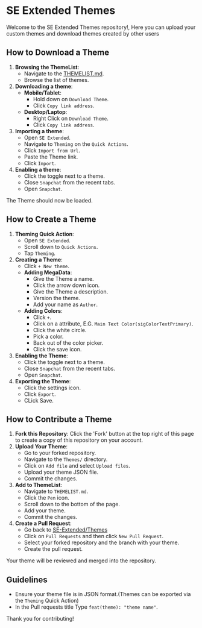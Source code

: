 # SE Extended Themes
Welcome to the SE Extended Themes repository!, Here you can upload your custom themes and download themes created by other users

## How to Download a Theme

1. **Browsing the ThemeList**:
    - Navigate to the [THEMELIST.md](https://github.com/SE-Extended/Themes/blob/main/THEMELIST.md).
    - Browse the list of themes. 
2. **Downloading a theme**:
    - **Mobile/Tablet**:
       - Hold down on `Download Theme`.
       - Click `Copy link address`.
    - **Desktop/Laptop**:
       - Right Click on `Download Theme`.
       - Click `Copy link address`.
3. **Importing a theme**:
    - Open `SE Extended`.
    - Navigate to `Theming` on the `Quick Actions`.
    - Click `Import from Url`.
    - Paste the Theme link. 
    - Click `Import`.
4. **Enabling a theme**:
    - Click the toggle next to a theme.
    - Close `Snapchat` from the recent tabs. 
    - Open `Snapchat`.

The Theme should now be loaded.
## How to Create a Theme

1. **Theming Quick Action**:
    - Open `SE Extended`.
    - Scroll down to `Quick Actions`.
    - Tap `Theming`.
2. **Creating a Theme**:
   - Click `+ New theme`.
    - **Adding MegaData**:
       - Give the Theme a name.
       - Click the arrow down icon.
       - Give the Theme a description.
       - Version the theme.
       - Add your name as `Author`.
    - **Adding Colors**:
       - Click `+`.
       - Click on a attribute, E.G. `Main Text Color(sigColorTextPrimary)`.
       - Click the white circle.
       - Pick a color.
       - Back out of the color picker.
       - Click the save icon. 
3. **Enabling the Theme**:
    - Click the toggle next to a theme.
    - Close `Snapchat` from the recent tabs.
    - Open `Snapchat`.
4. **Exporting the Theme**:
    - Click the settings icon.
    - Click `Export`.
    - CLick Save.

## How to Contribute a Theme

1. **Fork this Repository**: Click the 'Fork' button at the top right of this page to create a copy of this repository on your account.
2. **Upload Your Theme**:
    - Go to your forked repository.
    - Navigate to the `Themes/` directory.
    - Click on `Add file` and select `Upload files`.
    - Upload your theme JSON file.
    - Commit the changes.
3. **Add to ThemeList**:
    - Navigate to `THEMELIST.md`.
    - Click the `Pen` icon.
    - Scroll down to the bottom of the page.
    - Add your theme.
    - Commit the changes.
4. **Create a Pull Request**:
    - Go back to [SE-Extended/Themes](https://github.com/SE-Extended/Themes)
    - Click on `Pull Requests` and then click `New Pull Request`.
    - Select your forked repository and the branch with your theme.
    - Create the pull request.

Your theme will be reviewed and merged into the repository.
## Guidelines

- Ensure your theme file is in JSON format.(Themes can be exported via the `Theming` Quick Action)
- In the Pull requests title Type `feat(theme): "theme name"`.

Thank you for contributing!
